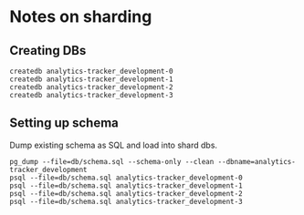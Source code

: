 # Notes on sharding

## Creating DBs

```
createdb analytics-tracker_development-0
createdb analytics-tracker_development-1
createdb analytics-tracker_development-2
createdb analytics-tracker_development-3
```

## Setting up schema

Dump existing schema as SQL and load into shard dbs.

```
pg_dump --file=db/schema.sql --schema-only --clean --dbname=analytics-tracker_development
psql --file=db/schema.sql analytics-tracker_development-0
psql --file=db/schema.sql analytics-tracker_development-1
psql --file=db/schema.sql analytics-tracker_development-2
psql --file=db/schema.sql analytics-tracker_development-3
```


